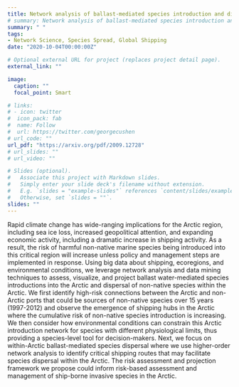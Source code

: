 ```yaml
---
title: Network analysis of ballast-mediated species introduction and dispersal patterns in the Arctic
# summary: Network analysis of ballast-mediated species introduction and dispersal in the Arctic
summary: " "
tags:
- Network Science, Species Spread, Global Shipping
date: "2020-10-04T00:00:00Z"

# Optional external URL for project (replaces project detail page).
external_link: ""

image:
  caption: ""
  focal_point: Smart

# links:
# - icon: twitter
#  icon_pack: fab
#  name: Follow
#  url: https://twitter.com/georgecushen
# url_code: ""
url_pdf: "https://arxiv.org/pdf/2009.12728"
# url_slides: ""
# url_video: ""

# Slides (optional).
#   Associate this project with Markdown slides.
#   Simply enter your slide deck's filename without extension.
#   E.g. `slides = "example-slides"` references `content/slides/example-slides.md`.
#   Otherwise, set `slides = ""`.
slides: ""
---
```


Rapid climate change has wide-ranging implications for the Arctic region, including sea ice loss, increased geopolitical attention, and expanding economic activity, including a dramatic increase in shipping activity. As a result, the risk of harmful non-native marine species being introduced into this critical region will increase unless policy and management steps are implemented in response. Using big data about shipping, ecoregions, and environmental conditions, we leverage network analysis and data mining techniques to assess, visualize, and project ballast water-mediated species introductions into the Arctic and dispersal of non-native species within the Arctic. We first identify high-risk connections between the Arctic and non-Arctic ports that could be sources of non-native species over 15 years (1997-2012) and observe the emergence of shipping hubs in the Arctic where the cumulative risk of non-native species introduction is increasing. We then consider how environmental conditions can constrain this Arctic introduction network for species with different physiological limits, thus providing a species-level tool for decision-makers. Next, we focus on within-Arctic ballast-mediated species dispersal where we use higher-order network analysis to identify critical shipping routes that may facilitate species dispersal within the Arctic. The risk assessment and projection framework we propose could inform risk-based assessment and management of ship-borne invasive species in the Arctic.